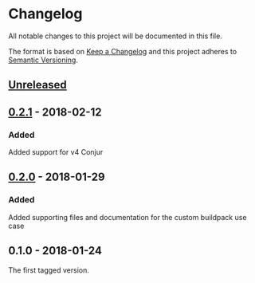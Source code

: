 # Changelog
All notable changes to this project will be documented in this file.

The format is based on [Keep a Changelog](http://keepachangelog.com/en/1.0.0/)
and this project adheres to [Semantic Versioning](http://semver.org/spec/v2.0.0.html).

## [Unreleased]

## [0.2.1] - 2018-02-12

### Added
Added support for v4 Conjur

## [0.2.0] - 2018-01-29

### Added
Added supporting files and documentation for the custom buildpack use case

## 0.1.0 - 2018-01-24

The first tagged version.

[Unreleased]: https://github.com/conjurinc/cloudfoundry-conjur-buildpack/compare/v0.2.0...HEAD
[0.2.0]: https://github.com/conjurinc/cloudfoundry-conjur-buildpack/compare/v0.1.0...v0.2.0
[0.2.1]: https://github.com/conjurinc/cloudfoundry-conjur-buildpack/compare/v0.2.0...v0.2.1
